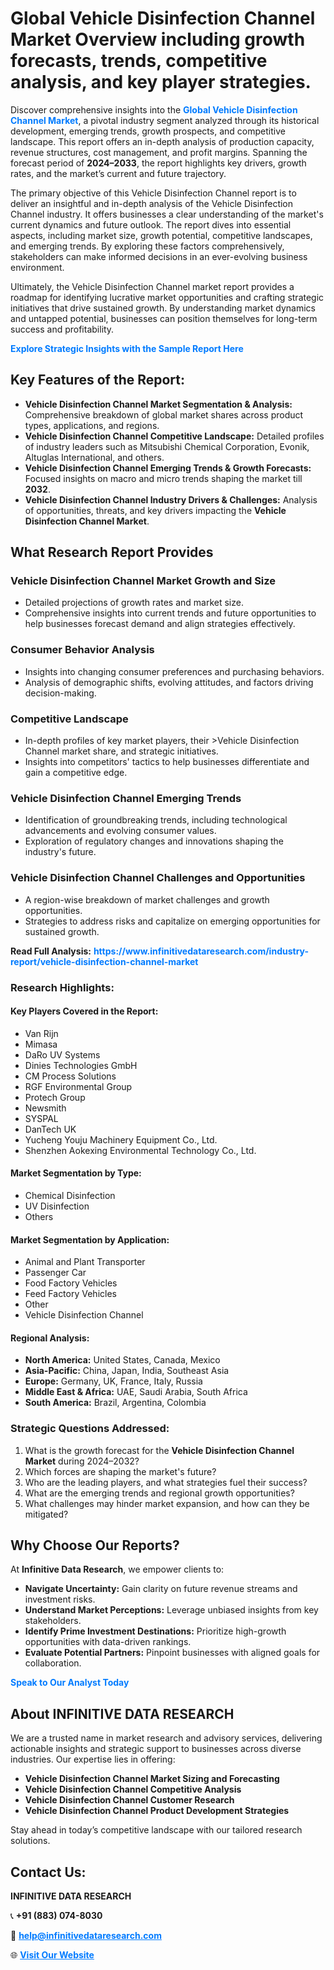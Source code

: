 <h1>Global Vehicle Disinfection Channel Market Overview including growth forecasts, trends, competitive analysis, and key player strategies.</h1>
<p>
Discover comprehensive insights into the 
<a href="https://www.infinitivedataresearch.com/industry-report/vehicle-disinfection-channel-market" rel="dofollow" style="color: #007BFF; text-decoration: none;"><strong>Global Vehicle Disinfection Channel Market</strong></a>, a pivotal industry segment analyzed through its historical development, emerging trends, growth prospects, and competitive landscape. This report offers an in-depth analysis of production capacity, revenue structures, cost management, and profit margins. Spanning the forecast period of <strong>2024–2033</strong>, the report highlights key drivers, growth rates, and the market’s current and future trajectory.
</p>
<p>
The primary objective of this Vehicle Disinfection Channel report is to deliver an insightful and in-depth analysis of the Vehicle Disinfection Channel industry. It offers businesses a clear understanding of the market's current dynamics and future outlook. The report dives into essential aspects, including market size, growth potential, competitive landscapes, and emerging trends. By exploring these factors comprehensively, stakeholders can make informed decisions in an ever-evolving business environment.
</p>
<p>
Ultimately, the Vehicle Disinfection Channel market report provides a roadmap for identifying lucrative market opportunities and crafting strategic initiatives that drive sustained growth. By understanding market dynamics and untapped potential, businesses can position themselves for long-term success and profitability.
</p>
<p>
<a href="https://www.infinitivedataresearch.com/request-sample/reportId=107318" style="color: #007BFF; text-decoration: none;"><strong>Explore Strategic Insights with the Sample Report Here</strong></a>
</p>

<h2>Key Features of the Report:</h2>
<ul>
<li><strong>Vehicle Disinfection Channel Market Segmentation & Analysis:</strong> Comprehensive breakdown of global market shares across product types, applications, and regions.</li>
<li><strong>Vehicle Disinfection Channel Competitive Landscape:</strong> Detailed profiles of industry leaders such as Mitsubishi Chemical Corporation, Evonik, Altuglas International, and others.</li>
<li><strong>Vehicle Disinfection Channel Emerging Trends & Growth Forecasts:</strong> Focused insights on macro and micro trends shaping the market till <strong>2032</strong>.</li>
<li><strong>Vehicle Disinfection Channel Industry Drivers & Challenges:</strong> Analysis of opportunities, threats, and key drivers impacting the <strong>Vehicle Disinfection Channel Market</strong>.</li>
</ul>

<h2>What Research Report Provides</h2>
<h3>Vehicle Disinfection Channel Market Growth and Size</h3>
<ul>
<li>Detailed projections of growth rates and market size.</li>
<li>Comprehensive insights into current trends and future opportunities to help businesses forecast demand and align strategies effectively.</li>
</ul>

<h3>Consumer Behavior Analysis</h3>
<ul>
<li>Insights into changing consumer preferences and purchasing behaviors.</li>
<li>Analysis of demographic shifts, evolving attitudes, and factors driving decision-making.</li>
</ul>

<h3>Competitive Landscape</h3>
<ul>
<li>In-depth profiles of key market players, their >Vehicle Disinfection Channel market share, and strategic initiatives.</li>
<li>Insights into competitors' tactics to help businesses differentiate and gain a competitive edge.</li>
</ul>

<h3>Vehicle Disinfection Channel Emerging Trends</h3>
<ul>
<li>Identification of groundbreaking trends, including technological advancements and evolving consumer values.</li>
<li>Exploration of regulatory changes and innovations shaping the industry's future.</li>
</ul>

<h3>Vehicle Disinfection Channel Challenges and Opportunities</h3>
<ul>
<li>A region-wise breakdown of market challenges and growth opportunities.</li>
<li>Strategies to address risks and capitalize on emerging opportunities for sustained growth.</li>
</ul>
<p><strong>Read Full Analysis:</strong> <a href="https://www.infinitivedataresearch.com/industry-report/vehicle-disinfection-channel-market" rel="dofollow" style="color: #007BFF; text-decoration: none;"><strong>https://www.infinitivedataresearch.com/industry-report/vehicle-disinfection-channel-market</strong></a></p>
<h3>Research Highlights:</h3>
<h4>Key Players Covered in the Report:</h4>
<ul><li>Van Rijn</li><li>Mimasa</li><li>DaRo UV Systems</li><li>Dinies Technologies GmbH</li><li>CM Process Solutions</li><li>RGF Environmental Group</li><li>Protech Group</li><li>Newsmith</li><li>SYSPAL</li><li>DanTech UK</li><li>Yucheng Youju Machinery Equipment Co., Ltd.</li><li>Shenzhen Aokexing Environmental Technology Co., Ltd.</li></ul>
<h4>Market Segmentation by Type:</h4>
<ul><li>Chemical Disinfection</li><li>UV Disinfection</li><li>Others</li></ul>
<h4>Market Segmentation by Application:</h4>
<ul><li>Animal and Plant Transporter</li><li>Passenger Car</li><li>Food Factory Vehicles</li><li>Feed Factory Vehicles</li><li>Other</li><li>Vehicle Disinfection Channel</li></ul>

<h4>Regional Analysis:</h4>
<ul>
<li><strong>North America:</strong> United States, Canada, Mexico</li>
<li><strong>Asia-Pacific:</strong> China, Japan, India, Southeast Asia</li>
<li><strong>Europe:</strong> Germany, UK, France, Italy, Russia</li>
<li><strong>Middle East & Africa:</strong> UAE, Saudi Arabia, South Africa</li>
<li><strong>South America:</strong> Brazil, Argentina, Colombia</li>
</ul>

<h3>Strategic Questions Addressed:</h3>
<ol>
<li>What is the growth forecast for the <strong>Vehicle Disinfection Channel Market</strong> during 2024–2032?</li>
<li>Which forces are shaping the market's future?</li>
<li>Who are the leading players, and what strategies fuel their success?</li>
<li>What are the emerging trends and regional growth opportunities?</li>
<li>What challenges may hinder market expansion, and how can they be mitigated?</li>
</ol>

<h2>Why Choose Our Reports?</h2>
<p>At <strong>Infinitive Data Research</strong>, we empower clients to:</p>
<ul>
<li><strong>Navigate Uncertainty:</strong> Gain clarity on future revenue streams and investment risks.</li>
<li><strong>Understand Market Perceptions:</strong> Leverage unbiased insights from key stakeholders.</li>
<li><strong>Identify Prime Investment Destinations:</strong> Prioritize high-growth opportunities with data-driven rankings.</li>
<li><strong>Evaluate Potential Partners:</strong> Pinpoint businesses with aligned goals for collaboration.</li>
</ul>
<p><a href="https://www.infinitivedataresearch.com/industry-report/vehicle-disinfection-channel-market" rel="dofollow" style="color: #007BFF; text-decoration: none;"><strong>Speak to Our Analyst Today</strong></a></p>

<h2>About INFINITIVE DATA RESEARCH</h2>
<p>We are a trusted name in market research and advisory services, delivering actionable insights and strategic support to businesses across diverse industries. Our expertise lies in offering:</p>
<ul>
<li><strong>Vehicle Disinfection Channel Market Sizing and Forecasting</strong></li>
<li><strong>Vehicle Disinfection Channel Competitive Analysis</strong></li>
<li><strong>Vehicle Disinfection Channel Customer Research</strong></li>
<li><strong>Vehicle Disinfection Channel Product Development Strategies</strong></li>
</ul>
<p>Stay ahead in today’s competitive landscape with our tailored research solutions.</p>

<h2>Contact Us:</h2>
<p><strong>INFINITIVE DATA RESEARCH</strong></p>
<p>📞 <strong>+91 (883) 074-8030</strong></p>
<p>📧 <strong><a href="mailto:help@infinitivedataresearch.com" style="color: #007BFF;">help@infinitivedataresearch.com</a></strong></p>
<p>🌐 <strong><a href="https://www.infinitivedataresearch.com" rel="dofollow" style="color: #007BFF;">Visit Our Website</a></strong></p>